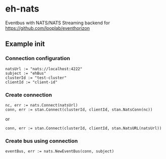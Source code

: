 # eh-nats

Eventbus with NATS/NATS Streaming backend for https://github.com/looplab/eventhorizon

## Example init
### Connection configuration
```
natsUrl := "nats://localhost:4222"
subject := "ehBus"
clusterId := "test-cluster"
clientId := "client-id"
```
### Create connection
```
nc, err := nats.Connect(natsUrl)
conn, err := stan.Connect(clusterId, clientId, stan.NatsConn(nc))
```
or
```
conn, err := stan.Connect(clusterId, clientId, stan.NatsURL(natsUrl))
```
### Create bus using connection
```
eventBus, err := nats.NewEventBus(conn, subject)
```
